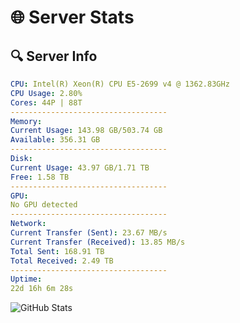 # 🌐 Server Stats
## 🔍 Server Info
```yaml
CPU: Intel(R) Xeon(R) CPU E5-2699 v4 @ 1362.83GHz
CPU Usage: 2.80%
Cores: 44P | 88T
-----------------------------------
Memory:
Current Usage: 143.98 GB/503.74 GB
Available: 356.31 GB
-----------------------------------
Disk:
Current Usage: 43.97 GB/1.71 TB
Free: 1.58 TB
-----------------------------------
GPU:
No GPU detected
-----------------------------------
Network:
Current Transfer (Sent): 23.67 MB/s
Current Transfer (Received): 13.85 MB/s
Total Sent: 168.91 TB
Total Received: 2.49 TB
-----------------------------------
Uptime:
22d 16h 6m 28s
```
![GitHub Stats](https://img.shields.io/badge/Updated-2025-03-02_14:49:46-blue)